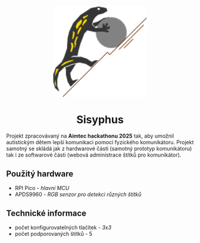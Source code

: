 <div align="center">
    <img src="./doc/sisyphus_v2_transparent.svg" width="50%" />
    <h1>Sisyphus</h1>
</div>

Projekt zpracovávaný na **Aimtec hackathonu 2025** tak, aby umožnil autistickým dětem lepší komunikaci pomocí fyzického komunikátoru. Projekt samotný se skládá jak z hardwarové části (samotný prototyp komunikátoru) tak i ze softwarové části (webová administrace štítků pro komunikátor). 

## Použitý hardware

- RPI Pico - *hlavní MCU*
- APDS9960 - *RGB senzor pro detekci různých štítků*

## Technické informace

- počet konfigurovatelných tlačítek - *3x3*
- počet podporovaných štítků - 5
